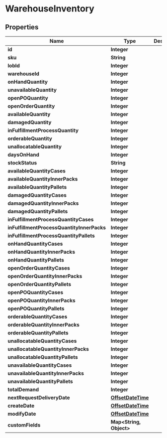 
# WarehouseInventory

## Properties
Name | Type | Description | Notes
------------ | ------------- | ------------- | -------------
**id** | **Integer** |  |  [optional]
**sku** | **String** |  |  [optional]
**lobId** | **Integer** |  |  [optional]
**warehouseId** | **Integer** |  |  [optional]
**onHandQuantity** | **Integer** |  |  [optional]
**unavailableQuantity** | **Integer** |  |  [optional]
**openPOQuantity** | **Integer** |  |  [optional]
**openOrderQuantity** | **Integer** |  |  [optional]
**availableQuantity** | **Integer** |  |  [optional]
**damagedQuantity** | **Integer** |  |  [optional]
**inFulfillmentProcessQuantity** | **Integer** |  |  [optional]
**orderableQuantity** | **Integer** |  |  [optional]
**unallocatableQuantity** | **Integer** |  |  [optional]
**daysOnHand** | **Integer** |  |  [optional]
**stockStatus** | **String** |  |  [optional]
**availableQuantityCases** | **Integer** |  |  [optional]
**availableQuantityInnerPacks** | **Integer** |  |  [optional]
**availableQuantityPallets** | **Integer** |  |  [optional]
**damagedQuantityCases** | **Integer** |  |  [optional]
**damagedQuantityInnerPacks** | **Integer** |  |  [optional]
**damagedQuantityPallets** | **Integer** |  |  [optional]
**inFulfillmentProcessQuantityCases** | **Integer** |  |  [optional]
**inFulfillmentProcessQuantityInnerPacks** | **Integer** |  |  [optional]
**inFulfillmentProcessQuantityPallets** | **Integer** |  |  [optional]
**onHandQuantityCases** | **Integer** |  |  [optional]
**onHandQuantityInnerPacks** | **Integer** |  |  [optional]
**onHandQuantityPallets** | **Integer** |  |  [optional]
**openOrderQuantityCases** | **Integer** |  |  [optional]
**openOrderQuantityInnerPacks** | **Integer** |  |  [optional]
**openOrderQuantityPallets** | **Integer** |  |  [optional]
**openPOQuantityCases** | **Integer** |  |  [optional]
**openPOQuantityInnerPacks** | **Integer** |  |  [optional]
**openPOQuantityPallets** | **Integer** |  |  [optional]
**orderableQuantityCases** | **Integer** |  |  [optional]
**orderableQuantityInnerPacks** | **Integer** |  |  [optional]
**orderableQuantityPallets** | **Integer** |  |  [optional]
**unallocatableQuantityCases** | **Integer** |  |  [optional]
**unallocatableQuantityInnerPacks** | **Integer** |  |  [optional]
**unallocatableQuantityPallets** | **Integer** |  |  [optional]
**unavailableQuantityCases** | **Integer** |  |  [optional]
**unavailableQuantityInnerPacks** | **Integer** |  |  [optional]
**unavailableQuantityPallets** | **Integer** |  |  [optional]
**totalDemand** | **Integer** |  |  [optional]
**nextRequestDeliveryDate** | [**OffsetDateTime**](OffsetDateTime.md) |  |  [optional]
**createDate** | [**OffsetDateTime**](OffsetDateTime.md) |  |  [optional]
**modifyDate** | [**OffsetDateTime**](OffsetDateTime.md) |  |  [optional]
**customFields** | **Map&lt;String, Object&gt;** |  |  [optional]



